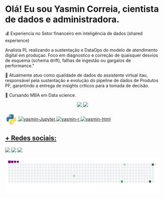 # Olá! Eu sou Yasmin Correia, cientista de dados e administradora.

💰 Experiencia no Setor financeiro em inteligência de dados (shared experience)
  
  Analista PL realizando a sustentação e DataOps do modelo de atendimento digital em produçao. Foco em diagnostico e correção de quaisquer desvios de esquema (schema drift), falhas de ingestão ou gargalos de performance."

💼 Atualmente atuo como qualidade de dados do assistente virtual itau, responsável pela sustentação e evolução do pipeline de dados de Produtos PF, garantindo a entrega de insights críticos para a tomada de decisão.

🌱 Cursando MBA em Data science.

<div align="center"> 
  <a href="https://github.com/Yasmcor">
  <img height="130em" src="https://github-readme-stats.vercel.app/api?username=Yasmcor&show_icons=true&theme=onedark&include_all_commits=true&count_private=true"/>
  <img height="130em" src="https://github-readme-stats.vercel.app/api/top-langs/?username=Yasmcor&layout=compact&langs_count=7&theme=onedark"/>
</div>
  
  <div style="display: inline_block"><br> 
    <img align="center" alt="yasmin-Python" height="40" width="40" src="https://raw.githubusercontent.com/devicons/devicon/master/icons/python/python-original.svg">
    <img align="center" alt="yasmin-Jupyter" height="40" width="50" src="https://cdn.jsdelivr.net/gh/devicons/devicon/icons/jupyter/jupyter-original-wordmark.svg" /> 
    <img align="center" alt="yasmin-r" height="40" width="50" src="https://cdn.jsdelivr.net/gh/devicons/devicon/icons/r/r-original.svg" /> 
    <img align="center" alt="yasmin-html" height="30" width="40" src="https://cdn.jsdelivr.net/gh/devicons/devicon/icons/html5/html5-original.svg" />
  </div> 
  
  
  ## + Redes sociais:
 
<div>  
  <a href="https://www.linkedin.com/in/yasmincorreiasilva/" target="_blank"><img src="https://img.shields.io/badge/-LinkedIn-%230077B5?style=for-the-badge&logo=linkedin&logoColor=white" target="_blank"></a> 
  <a href = "mailto:yasmincorreiasilva14@gmail.com"><img src="https://img.shields.io/badge/-Gmail-%23333?style=for-the-badge&logo=gmail&logoColor=white" target="_blank"></a>
  <a href = "https://stackoverflow.com/users/16921776/yasmin-correia-da-silva"><img src="https://img.shields.io/badge/Stack_Overflow-FE7A16?style=for-the-badge&logo=stack-overflow&logoColor=white"target="_blank"></a>

  ![snake gif](https://github.com/yasmcor/yasmcor/blob/output/github-contribution-grid-snake.gif)

</div>
